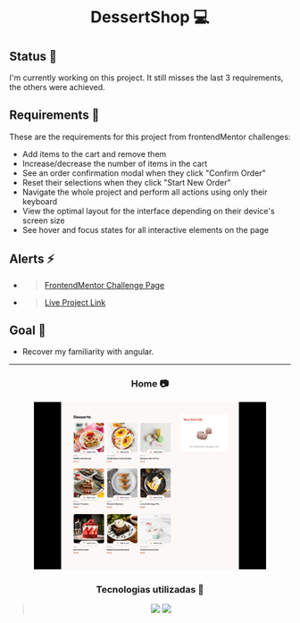 <h1 align="center"> DessertShop 💻 </h1>

## Status 🔧

I'm currently working on this project. It still misses the last 3 requirements, the others were achieved.

## Requirements 📄

These are the requirements for this project from frontendMentor challenges:

- Add items to the cart and remove them
- Increase/decrease the number of items in the cart
- See an order confirmation modal when they click "Confirm Order"
- Reset their selections when they click "Start New Order"
- Navigate the whole project and perform all actions using only their keyboard
- View the optimal layout for the interface depending on their device's screen size
- See hover and focus states for all interactive elements on the page

## Alerts ⚡

- > [FrontendMentor Challenge Page](https://www.frontendmentor.io/challenges/product-list-with-cart-5MmqLVAp_d)

- > [Live Project Link](https://movsort.netlify.app)

## Goal 📌 

- Recover my familiarity with angular.

---

<h3 align="center"> Home 📷 </h3>

<div align="center">
    <img height="300em" src="./src/assets/showcase.png">
</div>

<h3 align="center"> Tecnologias utilizadas 🤖 </h3>

 > <div align="center">
 >   <img src="https://img.shields.io/badge/Angular-DD0031?style=for-the-badge&logo=angular&logoColor=white">
 >   <img src="https://img.shields.io/badge/Sass-CC6699?style=for-the-badge&logo=sass&logoColor=white" >
 > </div>
